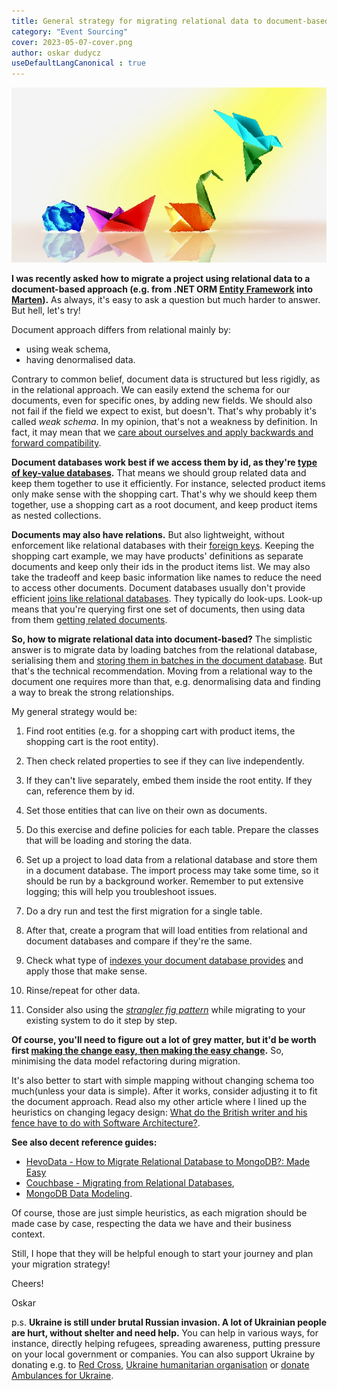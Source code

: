 ```yaml
---
title: General strategy for migrating relational data to document-based
category: "Event Sourcing"
cover: 2023-05-07-cover.png
author: oskar dudycz
useDefaultLangCanonical : true
---
```


![cover](2023-05-07-cover.png)

**I was recently asked how to migrate a project using relational data to a document-based approach (e.g. from .NET ORM [Entity Framework](https://learn.microsoft.com/en-gb/ef/) into [Marten](https://martendb.io/)).** As always, it's easy to ask a question but much harder to answer. But hell, let's try!

Document approach differs from relational mainly by:
- using weak schema, 
- having denormalised data.

Contrary to common belief, document data is structured but less rigidly, as in the relational approach. We can easily extend the schema for our documents, even for specific ones, by adding new fields. We should also not fail if the field we expect to exist, but doesn't. That's why probably it's called _weak schema_. In my opinion, that's not a weakness by definition. In fact, it may mean that we [care about ourselves and apply backwards and forward compatibility](/pl/lets_take_care_of_ourselves_thoughts_about_comptibility/).

**Document databases work best if we access them by id, as they're [type of key-value databases](/pl/key-value-stores/).** That means we should group related data and keep them together to use it efficiently. For instance, selected product items only make sense with the shopping cart. That's why we should keep them together, use a shopping cart as a root document, and keep product items as nested collections. 

**Documents may also have relations.** But also lightweight, without enforcement like relational databases with their [foreign keys](https://www.w3schools.com/sql/sql_foreignkey.asp). Keeping the shopping cart example, we may have products' definitions as separate documents and keep only their ids in the product items list. We may also take the tradeoff and keep basic information like names to reduce the need to access other documents. Document databases usually don't provide efficient [joins like relational databases](https://www.w3schools.com/sql/sql_join.asp). They typically do look-ups. Look-up means that you're querying first one set of documents, then using data from them [getting related documents](https://martendb.io/documents/querying/linq/include.html). 

**So, how to migrate relational data into document-based?** The simplistic answer is to migrate data by loading batches from the relational database, serialising them and [storing them in batches in the document database](https://martendb.io/documents/storing.html#bulk-loading). But that's the technical recommendation. Moving from a relational way to the document one requires more than that, e.g. denormalising data and finding a way to break the strong relationships.

My general strategy would be:

1. Find root entities (e.g. for a shopping cart with product items, the shopping cart is the root entity). 
2. Then check related properties to see if they can live independently.
3. If they can't live separately, embed them inside the root entity. If they can, reference them by id.
4. Set those entities that can live on their own as documents.
5. Do this exercise and define policies for each table. Prepare the classes that will be loading and storing the data.
6. Set up a project to load data from a relational database and store them in a document database. The import process may take some time, so it should be run by a background worker. Remember to put extensive logging; this will help you troubleshoot issues.
7. Do a dry run and test the first migration for a single table.
8. After that, create a program that will load entities from relational and document databases and compare if they're the same.
9. Check what type of [indexes your document database provides](https://martendb.io/documents/indexing/) and apply those that make sense.
10. Rinse/repeat for other data.

11. Consider also using the _[strangler fig pattern](https://shopify.engineering/refactoring-legacy-code-strangler-fig-pattern)_ while migrating to your existing system to do it step by step. 

**Of course, you'll need to figure out a lot of grey matter, but it'd be worth first [making the change easy, then making the easy change](https://www.youtube.com/watch?v=3gib0hKYjB0).** So, minimising the data model refactoring during migration. 

It's also better to start with simple mapping without changing schema too much(unless your data is simple). After it works, consider adjusting it to fit the document approach. Read also my other article where I lined up the heuristics on changing legacy design: [What do the British writer and his fence have to do with Software Architecture?](/pl/chesterton_fence_and_software_architecture).

**See also decent reference guides:**
- [HevoData - How to Migrate Relational Database to MongoDB?: Made Easy](https://hevodata.com/learn/relational-database-to-mongodb/)
- [Couchbase - Migrating from Relational Databases](https://docs.couchbase.com/server/current/install/migrate-mysql.html),
- [MongoDB Data Modeling](https://learn.mongodb.com/courses/m320-mongodb-data-modeling).

Of course, those are just simple heuristics, as each migration should be made case by case, respecting the data we have and their business context. 

Still, I hope that they will be helpful enough to start your journey and plan your migration strategy!

Cheers!

Oskar

p.s. **Ukraine is still under brutal Russian invasion. A lot of Ukrainian people are hurt, without shelter and need help.** You can help in various ways, for instance, directly helping refugees, spreading awareness, putting pressure on your local government or companies. You can also support Ukraine by donating e.g. to [Red Cross](https://www.icrc.org/en/donate/ukraine), [Ukraine humanitarian organisation](https://savelife.in.ua/en/donate/) or [donate Ambulances for Ukraine](https://www.gofundme.com/f/help-to-save-the-lives-of-civilians-in-a-war-zone).
